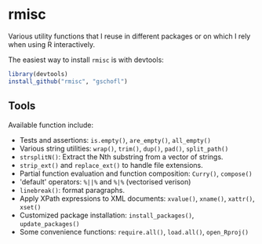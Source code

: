 # rmisc

Various utility functions that I reuse in different packages or on which I rely when using R interactively.

The easiest way to install `rmisc` is with devtools:

```R
library(devtools)
install_github("rmisc", "gschofl")
```

## Tools

Available function include:

* Tests and assertions: `is.empty()`, `are_empty()`, `all_empty()`
* Various string utilities: `wrap()`, `trim()`, `dup()`, `pad()`, `split_path()`
* `strsplitN()`: Extract the Nth substring from a vector of strings.
* `strip_ext()` and `replace_ext()` to handle file extensions.
* Partial function evaluation and function composition: `Curry()`, `compose()`
* 'default' operators: `%||%` and `%|%` (vectorised verison)
* `linebreak()`: format paragraphs.
* Apply XPath expressions to XML documents: `xvalue()`, `xname()`, `xattr()`, `xset()`
* Customized package installation: `install_packages()`, `update_packages()`
* Some convenience functions: `require.all()`, `load.all()`, `open_Rproj()`


